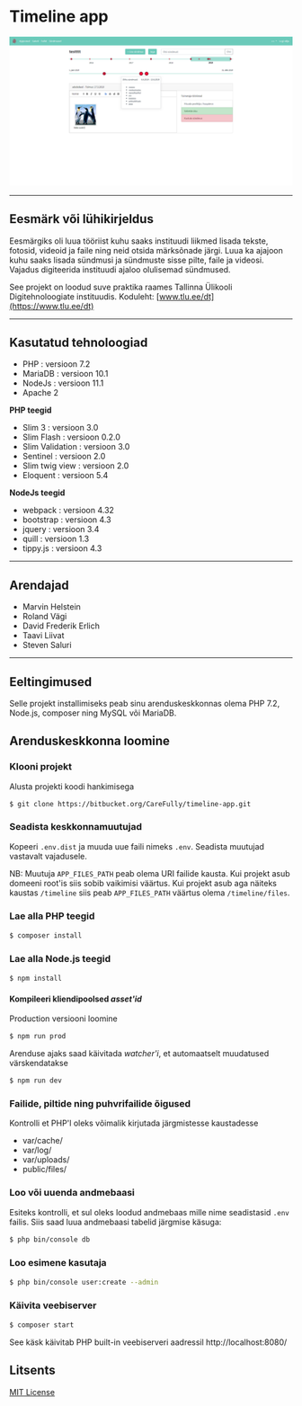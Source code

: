 # Timeline app

 ![Screenshot](/assets/screenshot1.png?raw=true "Screenshot")

---

## Eesmärk või lühikirjeldus

Eesmärgiks oli luua tööriist kuhu saaks instituudi liikmed lisada tekste, fotosid, videoid ja faile ning neid otsida märksõnade järgi. Luua ka ajajoon kuhu saaks lisada sündmusi ja sündmuste sisse pilte, faile ja videosi. Vajadus digiteerida instituudi ajaloo olulisemad sündmused. 

See projekt on loodud suve praktika raames Tallinna Ülikooli Digitehnoloogiate instituudis. Koduleht: [www.tlu.ee/dt](https://www.tlu.ee/dt)

---

## Kasutatud tehnoloogiad
- PHP : versioon 7.2
- MariaDB : versioon 10.1
- NodeJs : versioon 11.1
- Apache 2

**PHP teegid**

- Slim 3 : versioon 3.0
- Slim Flash : versioon 0.2.0
- Slim Validation : versioon 3.0
- Sentinel : versioon 2.0
- Slim twig view : versioon 2.0
- Eloquent : versioon 5.4

**NodeJs teegid**

- webpack : versioon 4.32
- bootstrap : versioon 4.3
- jquery : versioon 3.4
- quill : versioon 1.3
- tippy.js : versioon 4.3

---

## Arendajad
- Marvin Helstein
- Roland Vägi
- David Frederik Erlich
- Taavi Liivat
- Steven Saluri

---

## Eeltingimused
Selle projekt installimiseks peab sinu arenduskeskkonnas olema PHP 7.2, Node.js, composer ning MySQL või MariaDB.

## Arenduskeskkonna loomine

### Klooni projekt
Alusta projekti koodi hankimisega
``` bash
$ git clone https://bitbucket.org/CareFully/timeline-app.git
```

### Seadista keskkonnamuutujad

Kopeeri `.env.dist` ja muuda uue faili nimeks `.env`. Seadista muutujad vastavalt vajadusele.

NB: Muutuja `APP_FILES_PATH` peab olema URI failide kausta. Kui projekt asub domeeni root'is siis sobib vaikimisi väärtus.
Kui projekt asub aga näiteks kaustas `/timeline` siis peab `APP_FILES_PATH` väärtus olema `/timeline/files`.

### Lae alla PHP teegid
``` bash
$ composer install
```

### Lae alla Node.js teegid
``` bash
$ npm install
```

#### Kompileeri kliendipoolsed _asset'id_
Production versiooni loomine
``` bash
$ npm run prod
```

Arenduse ajaks saad käivitada _watcher'i_, et automaatselt muudatused värskendatakse
``` bash
$ npm run dev
```

### Failide, piltide ning puhvrifailide õigused
Kontrolli et PHP'l oleks võimalik kirjutada järgmistesse kaustadesse
* var/cache/
* var/log/
* var/uploads/
* public/files/

### Loo või uuenda andmebaasi
Esiteks kontrolli, et sul oleks loodud andmebaas mille nime seadistasid `.env` failis. Siis saad luua andmebaasi tabelid järgmise käsuga:
``` bash
$ php bin/console db
```

### Loo esimene kasutaja
``` bash
$ php bin/console user:create --admin
```

### Käivita veebiserver
``` bash
$ composer start
```
See käsk käivitab PHP built-in veebiserveri aadressil http://localhost:8080/

## Litsents
[MIT License](LICENSE)
